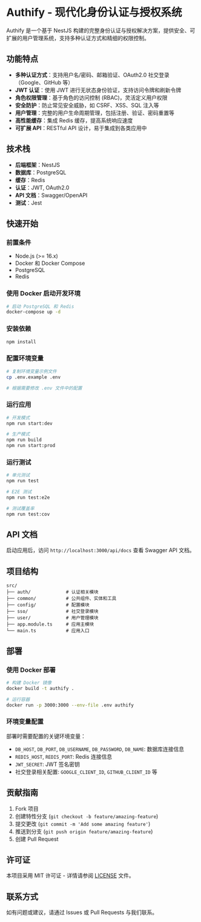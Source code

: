 # Authify - 现代化身份认证与授权系统

Authify 是一个基于 NestJS 构建的完整身份认证与授权解决方案，提供安全、可扩展的用户管理系统，支持多种认证方式和精细的权限控制。

## 功能特点

- **多种认证方式**：支持用户名/密码、邮箱验证、OAuth2.0 社交登录（Google、GitHub 等）
- **JWT 认证**：使用 JWT 进行无状态身份验证，支持访问令牌和刷新令牌
- **角色权限管理**：基于角色的访问控制 (RBAC)，灵活定义用户权限
- **安全防护**：防止常见安全威胁，如 CSRF、XSS、SQL 注入等
- **用户管理**：完整的用户生命周期管理，包括注册、验证、密码重置等
- **高性能缓存**：集成 Redis 缓存，提高系统响应速度
- **可扩展 API**：RESTful API 设计，易于集成到各类应用中

## 技术栈

- **后端框架**：NestJS
- **数据库**：PostgreSQL
- **缓存**：Redis
- **认证**：JWT, OAuth2.0
- **API 文档**：Swagger/OpenAPI
- **测试**：Jest

## 快速开始

### 前置条件

- Node.js (>= 16.x)
- Docker 和 Docker Compose
- PostgreSQL
- Redis

### 使用 Docker 启动开发环境

```bash
# 启动 PostgreSQL 和 Redis
docker-compose up -d
```

### 安装依赖

```bash
npm install
```

### 配置环境变量

```bash
# 复制环境变量示例文件
cp .env.example .env

# 根据需要修改 .env 文件中的配置
```

### 运行应用

```bash
# 开发模式
npm run start:dev

# 生产模式
npm run build
npm run start:prod
```

### 运行测试

```bash
# 单元测试
npm run test

# E2E 测试
npm run test:e2e

# 测试覆盖率
npm run test:cov
```

## API 文档

启动应用后，访问 `http://localhost:3000/api/docs` 查看 Swagger API 文档。

## 项目结构

```
src/
├── auth/             # 认证相关模块
├── common/           # 公共组件、实体和工具
├── config/           # 配置模块
├── sso/              # 社交登录模块
├── user/             # 用户管理模块
├── app.module.ts     # 应用主模块
└── main.ts           # 应用入口
```

## 部署

### 使用 Docker 部署

```bash
# 构建 Docker 镜像
docker build -t authify .

# 运行容器
docker run -p 3000:3000 --env-file .env authify
```

### 环境变量配置

部署时需要配置的关键环境变量：

- `DB_HOST`, `DB_PORT`, `DB_USERNAME`, `DB_PASSWORD`, `DB_NAME`: 数据库连接信息
- `REDIS_HOST`, `REDIS_PORT`: Redis 连接信息
- `JWT_SECRET`: JWT 签名密钥
- 社交登录相关配置: `GOOGLE_CLIENT_ID`, `GITHUB_CLIENT_ID` 等

## 贡献指南

1. Fork 项目
2. 创建特性分支 (`git checkout -b feature/amazing-feature`)
3. 提交更改 (`git commit -m 'Add some amazing feature'`)
4. 推送到分支 (`git push origin feature/amazing-feature`)
5. 创建 Pull Request

## 许可证

本项目采用 MIT 许可证 - 详情请参阅 [LICENSE](LICENSE) 文件。

## 联系方式

如有问题或建议，请通过 Issues 或 Pull Requests 与我们联系。
